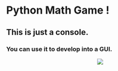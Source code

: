 # Python Math Game !

## This is just a console.

### You can use it to develop into a GUI.
<div align="center"><img src="https://user-images.githubusercontent.com/50146617/144059396-221bd09e-3dd3-402e-8edb-3049ed29d7b7.png"></div>
